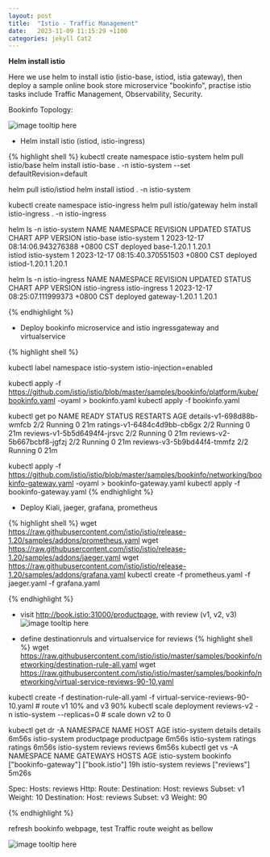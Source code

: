```yaml
---
layout: post
title:  "Istio - Traffic Management"
date:   2023-11-09 11:15:29 +1100
categories: jekyll Cat2
---
```



<b>Helm install istio </b>

Here we use helm to install istio (istio-base, istiod, istia gateway), then deploy a sample online book store microservice "bookinfo", practise istio tasks include Traffic Management, Observability, Security. 

Bookinfo Topology: 

![image tooltip here](/assets/bookinfo.png)

- Helm install istio (istiod, istio-ingress)

{% highlight shell %}
kubectl create namespace istio-system
helm pull istio/base
helm install istio-base . -n istio-system --set defaultRevision=default

helm pull istio/istiod
helm install istiod . -n istio-system 

kubectl create namespace istio-ingress
helm pull istio/gateway
helm install istio-ingress . -n istio-ingress

helm ls -n istio-system
NAME      	NAMESPACE   	REVISION	UPDATED                                	STATUS  	CHART        	APP VERSION
istio-base	istio-system	1       	2023-12-17 08:14:06.943276388 +0800 CST	deployed	base-1.20.1  	1.20.1     
istiod    	istio-system	1       	2023-12-17 08:15:40.370551503 +0800 CST	deployed	istiod-1.20.1	1.20.1 

helm ls -n istio-ingress
NAME         	NAMESPACE    	REVISION	UPDATED                                	STATUS  	CHART         	APP VERSION
istio-ingress	istio-ingress	1       	2023-12-17 08:25:07.111999373 +0800 CST	deployed	gateway-1.20.1	1.20.1

{% endhighlight %}

- Deploy bookinfo microservice and istio ingressgateway and virtualservice 

{% highlight shell %}

kubectl label namespace istio-system istio-injection=enabled

kubectl apply -f https://github.com/istio/istio/blob/master/samples/bookinfo/platform/kube/bookinfo.yaml -oyaml > bookinfo.yaml
kubectl apply -f bookinfo.yaml

kubectl get po
NAME                                                     READY   STATUS    RESTARTS       AGE
details-v1-698d88b-wmfcb                                 2/2     Running   0              21m
ratings-v1-6484c4d9bb-cb6gx                              2/2     Running   0              21m
reviews-v1-5b5d6494f4-jrsvc                              2/2     Running   0              21m
reviews-v2-5b667bcbf8-jgfzj                              2/2     Running   0              21m
reviews-v3-5b9bd44f4-tmmfz                               2/2     Running   0              21m

kubectl apply -f https://github.com/istio/istio/blob/master/samples/bookinfo/networking/bookinfo-gateway.yaml -oyaml > bookinfo-gateway.yaml
kubectl apply -f bookinfo-gateway.yaml
{% endhighlight %}

- Deploy Kiali, jaeger, grafana, prometheus


{% highlight shell %}
wget https://raw.githubusercontent.com/istio/istio/release-1.20/samples/addons/prometheus.yaml
wget https://raw.githubusercontent.com/istio/istio/release-1.20/samples/addons/jaeger.yaml
wget https://raw.githubusercontent.com/istio/istio/release-1.20/samples/addons/grafana.yaml
kubectl create -f prometheus.yaml -f jaeger.yaml -f grafana.yaml

{% endhighlight %}

- visit http://book.istio:31000/productpage, with review (v1, v2, v3)
![image tooltip here](/assets/kiali.png)

- define destinationruls and virtualservice for reviews
{% highlight shell %}
wget https://raw.githubusercontent.com/istio/istio/master/samples/bookinfo/networking/destination-rule-all.yaml
wget https://raw.githubusercontent.com/istio/istio/master/samples/bookinfo/networking/virtual-service-reviews-90-10.yaml

kubectl create -f destination-rule-all.yaml -f virtual-service-reviews-90-10.yaml   # route v1 10% and v3 90%
kubectl scale deployment reviews-v2 -n istio-system --replicas=0 # scale down v2 to 0

kubectl get dr -A
NAMESPACE      NAME          HOST          AGE
istio-system   details       details       6m56s
istio-system   productpage   productpage   6m56s
istio-system   ratings       ratings       6m56s
istio-system   reviews       reviews       6m56s
kubectl get vs -A
NAMESPACE      NAME       GATEWAYS               HOSTS            AGE
istio-system   bookinfo   ["bookinfo-gateway"]   ["book.istio"]   19h
istio-system   reviews                           ["reviews"]      5m26s

Spec:
  Hosts:
    reviews
  Http:
    Route:
      Destination:
        Host:    reviews
        Subset:  v1
      Weight:    10
      Destination:
        Host:    reviews
        Subset:  v3
      Weight:    90


{% endhighlight %}

refresh bookinfo webpage, test Traffic route weight as bellow

![image tooltip here](/assets/1090.png)




